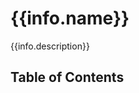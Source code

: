 # {{info.name}}
{{info.description}}
<!-- #include badges.md -->

## Table of Contents
<!-- START doctoc -->
<!-- END doctoc -->

<!-- #include requirements.md -->
<!-- #include installation.md -->

[npm]: https://www.npmjs.com/package/{{info.name}}
[github]: https://github.com/pustovitDmytro/{{info.name}}